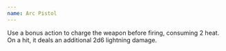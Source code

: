 ```yaml
---
name: Arc Pistol
---
```

Use a bonus action to charge the weapon before firing, consuming 2 heat. On a hit, it deals an 
additional 2d6 lightning damage.